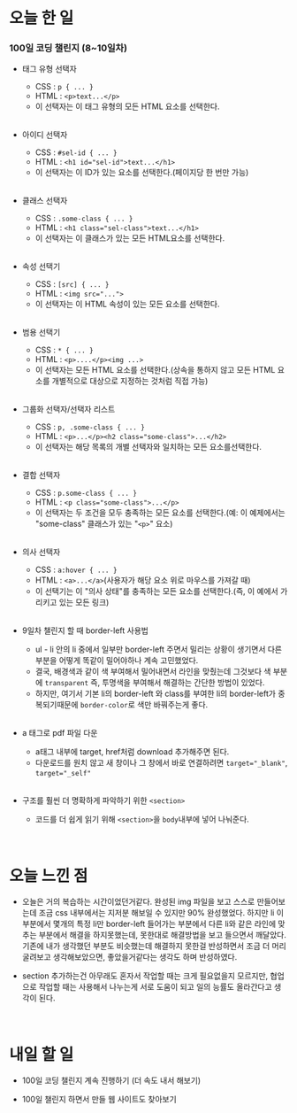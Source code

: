 # 오늘 한 일

### 100일 코딩 챌린지 (8~10일차)

- 태그 유형 선택자

  - CSS : `p { ... }`
  - HTML : `<p>text...</p>`
  - 이 선택자는 이 태그 유형의 모든 HTML 요소를 선택한다.

  <br />

- 아이디 선택자

  - CSS : `#sel-id { ... }`
  - HTML : `<h1 id="sel-id">text...</h1>`
  - 이 선택자는 이 ID가 있는 요소를 선택한다.(페이지당 한 번만 가능)

  <br />

- 클래스 선택자

  - CSS : `.some-class { ... }`
  - HTML : `<h1 class="sel-class">text...</h1>`
  - 이 선택자는 이 클래스가 있는 모든 HTML요소를 선택한다.

  <br />

- 속성 선택기

  - CSS : `[src] { ... }`
  - HTML : `<img src="...">`
  - 이 선택자는 이 HTML 속성이 있는 모든 요소를 선택한다.

  <br />

- 범용 선택기

  - CSS : `* { ... }`
  - HTML : `<p>....</p><img ...>`
  - 이 선택자는 모든 HTML 요소를 선택한다.(상속을 통하지 않고 모든 HTML 요소를 개별적으로 대상으로 지정하는 것처럼 직접 가능)

  <br />

- 그룹화 선택자/선택자 리스트

  - CSS : `p, .some-class { ... }`
  - HTML : `<p>...</p><h2 class="some-class">...</h2>`
  - 이 선택자는 해당 목록의 개별 선택자와 일치하는 모든 요소를 ​​선택한다.

  <br />

- 결합 선택자

  - CSS : `p.some-class { ... }`
  - HTML : `<p class="some-class">...</p>`
  - 이 선택자는 두 조건을 모두 충족하는 모든 요소를 ​​선택한다.(예: 이 예제에서는 "some-class" 클래스가 있는 "`<p>`" 요소)

  <br />

- 의사 선택자

  - CSS : `a:hover { ... }`
  - HTML : `<a>...</a>`(사용자가 해당 요소 위로 마우스를 가져갈 때)
  - 이 선택기는 이 "의사 상태"를 충족하는 모든 요소를 ​​선택한다.(즉, 이 예에서 가리키고 있는 모든 링크)

  <br />

- 9일차 챌린지 할 때 border-left 사용법

  - ul - li 안의 li 중에서 일부만 border-left 주면서 밀리는 상황이 생기면서 다른 부분을 어떻게 똑같이 밀어야하나 계속 고민했었다.
  - 결국, 배경색과 같이 색 부여해서 밀어내면서 라인을 맞췄는데 그것보다 색 부분에 `transparent` 즉, 투명색을 부여해서 해결하는 간단한 방법이 있었다.
  - 하지만, 여기서 기본 li의 border-left 와 class를 부여한 li의 border-left가 중복되기때문에 `border-color`로 색만 바꿔주는게 좋다.

  <br />

- a 태그로 pdf 파일 다운

  - a태그 내부에 target, href처럼 download 추가해주면 된다.
  - 다운로드를 원치 않고 새 창이나 그 창에서 바로 연결하려면 `target="_blank"`, `target="_self"`

  <br />

- 구조를 훨씬 더 명확하게 파악하기 위한 `<section>`

  - 코드를 더 쉽게 읽기 위해 `<section>`을 `body`내부에 넣어 나눠준다.

<br />

# 오늘 느낀 점

- 오늘은 거의 복습하는 시간이었던거같다. 완성된 img 파일을 보고 스스로 만들어보는데 조금 css 내부에서는 지저분 해보일 수 있지만 90% 완성했었다. 하지만 li 이 부분에서 몇개의 특정 li만 border-left 들어가는 부분에서 다른 li와 같은 라인에 맞추는 부분에서 해결을 하지못했는데, 못한대로 해결방법을 보고 들으면서 깨달았다. 기존에 내가 생각했던 부분도 비슷했는데 해결하지 못한걸 반성하면서 조금 더 머리굴려보고 생각해보았으면, 좋았을거같다는 생각도 하며 반성하였다.

- section 추가하는건 아무래도 혼자서 작업할 때는 크게 필요없을지 모르지만, 협업으로 작업할 때는 사용해서 나누는게 서로 도움이 되고 일의 능률도 올라간다고 생각이 된다.

<br />

# 내일 할 일

- 100일 코딩 챌린지 계속 진행하기 (더 속도 내서 해보기)

- 100일 챌린지 하면서 만들 웹 사이트도 찾아보기
